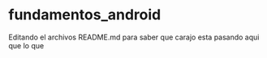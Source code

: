 # fundamentos_android
Editando el archivos README.md para saber que carajo esta pasando aqui que lo que
